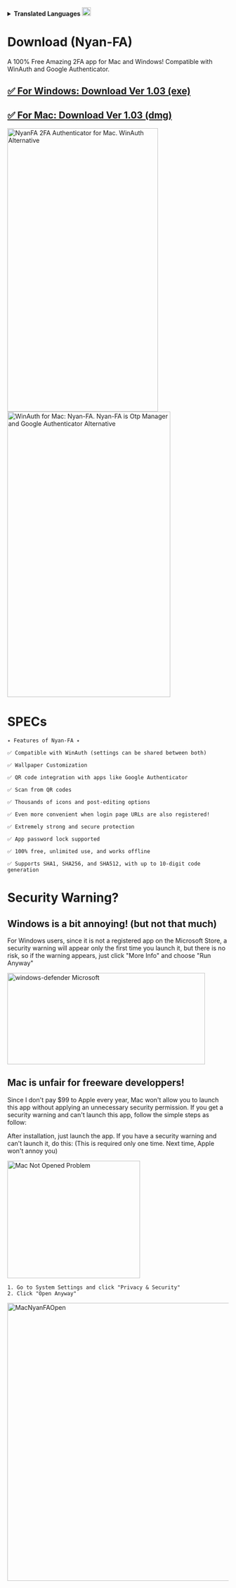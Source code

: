 <details>
<summary><b>Translated Languages <img width="20" height="20" alt="translate" src="https://github.com/user-attachments/assets/3fdd06d6-0bf8-4144-bea5-00950619972c" /></b></summary>

<p>　🔷 <a href="https://exis9.github.io/Nyan-FA/langs/en.html" target=_blank><small>English</small></a></p>
<p>　🔷 <a href="https://exis9.github.io/Nyan-FA/langs/ja.html" target=_blank><small>Japanese(日本語)</small></a>　|　<a href="https://exis9.github.io/Nyan-FA/langs/ko.html" target=_blank><small>Korean(한국어)</small></a></p>
<p>　🔷 <a href="https://exis9.github.io/Nyan-FA/langs/zh.html" target=_blank><small>Simplified Chinese(简体中文)</small></a>　|　<a href="https://exis9.github.io/Nyan-FA/langs/zh-tw.html" target=_blank><small>Traditional Chinese(繁體中文)</small></a></p>
<p>　🔷 <a href="https://exis9.github.io/Nyan-FA/langs/es.html" target=_blank><small>Spanish(Español)</small></a>　|　<a href="https://exis9.github.io/Nyan-FA/langs/pt.html" target=_blank><small>Portuguese(Português)</small></a></p>
<p>　🔷 <a href="https://exis9.github.io/Nyan-FA/langs/fr.html" target=_blank><small>French(Français)</small></a></p>
<p>　🔷 <a href="https://exis9.github.io/Nyan-FA/langs/de.html" target=_blank><small>German(Deutsch)</small></a>　|　<a href="https://exis9.github.io/Nyan-FA/langs/nl.html" target=_blank><small>Dutch(Nederlands)</small></a></p>
<p>　🔷 <a href="https://exis9.github.io/Nyan-FA/langs/ru.html" target=_blank><small>Russian(Русский)</small></a></p>
<p>　🔷 <a href="https://exis9.github.io/Nyan-FA/langs/ar.html" target=_blank><small>Arabic(عربي)</small></a></p>
<p>　🔷 <a href="https://exis9.github.io/Nyan-FA/langs/hi.html" target=_blank><small>Hindi(हिन्दी)</small></a></p>
<p>　🔷 <a href="https://exis9.github.io/Nyan-FA/langs/id.html" target=_blank><small>Indonesian(Bahasa Indonesia)</small></a></p>
</details>

# Download (Nyan-FA)

A 100% Free Amazing 2FA app for Mac and Windows!
Compatible with WinAuth and Google Authenticator.

## [✅️ For Windows: Download Ver 1.03 (exe)](https://github.com/exis9/Nyan-FA/releases/download/v1.03(Windows)/Nyan-FA.1.0.3.exe)
## [✅️ For Mac: Download Ver 1.03 (dmg)](https://github.com/exis9/Nyan-FA/releases/download/v1.03(Mac)/Nyan-FA-1.0.3.dmg)

<img width="343" height="644" alt="NyanFA 2FA Authenticator for Mac. WinAuth Alternative" src="https://github.com/user-attachments/assets/0efe9952-ee1a-4f2a-a3cf-39b49a73e7de" />

<img width="371" height="649" alt="WinAuth for Mac: Nyan-FA. Nyan-FA is Otp Manager and Google Authenticator Alternative" src="https://github.com/user-attachments/assets/bce54350-ccb6-4a53-88f1-55d49f720311" />


# SPECs
```
✴️ Features of Nyan-FA ✴️

✅️ Compatible with WinAuth (settings can be shared between both)

✅️ Wallpaper Customization

✅️ QR code integration with apps like Google Authenticator

✅️ Scan from QR codes

✅️ Thousands of icons and post-editing options

✅️ Even more convenient when login page URLs are also registered!

✅️ Extremely strong and secure protection

✅️ App password lock supported

✅️ 100% free, unlimited use, and works offline

✅️ Supports SHA1, SHA256, and SHA512, with up to 10-digit code generation
```

# Security Warning?

## Windows is a bit annoying! (but not that much)
For Windows users, since it is not a registered app on the Microsoft Store, a security warning will appear only the first time you launch it, but there is no risk, so if the warning appears, just click "More Info" and choose "Run Anyway"

<img width="450" height="208" alt="windows-defender Microsoft" src="https://github.com/user-attachments/assets/c774799d-3b4c-4916-9e24-0ee20f649415" />



## Mac is unfair for freeware developpers!
Since I don't pay $99 to Apple every year, Mac won't allow you to launch this app without applying an unnecessary security permission.
If you get a security warning and can't launch this app, follow the simple steps as follow:

After installation, just launch the app. If you have a security warning and can't launch it, do this:
(This is required only one time. Next time, Apple won't annoy you)

<img width="302" height="267" alt="Mac Not Opened Problem" src="https://github.com/user-attachments/assets/95864ee1-b552-4c50-915a-4919846b0412" />


```
1. Go to System Settings and click "Privacy & Security"
2. Click "Open Anyway"
```
<img width="723" height="632" alt="MacNyanFAOpen" src="https://github.com/user-attachments/assets/ada84b63-bf2e-47c4-bcb0-6c84c108993c" />

